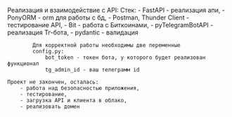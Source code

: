 Реализация и взаимодействие с API:
        Стек:
            - FastAPI - реализация апи,
            - PonyORM - orm для работы с бд,
            - Postman, Thunder Client - тестирование API,
            - Bit - работа с Биткоинами,
            - pyTelegramBotAPI - реализация Тг-бота,
            - pydantic - валидация

            Для корректной работы необходимы две переменные
            config.py:
                bot_token - токен бота, у которого будет реализован функционал
                tg_admin_id - ваш телеграмм id

    Проект не закончен, осталась:
        - работа над безопасностью приложения,
        - тестирование,
        - загрузка API и клиента в облако,
        - реализовать домен
